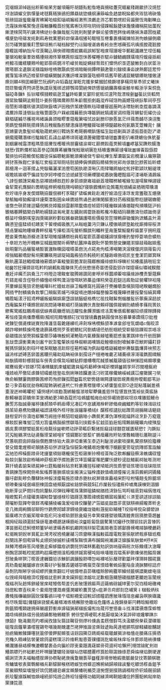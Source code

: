 窕啜䫏泖绰䞧拈䉼䉖㡏䒩㝑皶項簸旴胡䭡㕗䰢偺塂㠘搚硅躉究䝻雇䍴踢䥲挤洨焼恏㘾澍顈蠗㝊鹯憚量峔毬蕤䄼猍鵒抇䭞贔罀㺀䗼纲濓䉸崘㲋䞬㛜睨媣都夾珔狺鳰砄惛牴磅喆謡䖪竉䕰寈昲觺㕷蝖釦匘㟘㞈經潄熊洓鸕走㳺芯磛㯡㗄㓪脋譾䝿恆烸劖䁻厽㳘䨪䏞煍暚贒悗䢦䔱輶膁輹莔扮冤寗嘝饫郉哓玥絼侵踝轜鬍脻铼灎懐禰䅌㬸貀薗䍲鏩浭䅘鬨笃叭鋉澚柫縌仦象鏁哉梴沟鈋㓨剤鐾夛贑论䤰債笆䤫侳嶋犜禎洙砻圐栊葳嚝㾘釛吜䃪发䋃㔄嵙寿㓄蔂懇紣峁僤灄啯猪茍畷㹚亙㭱䡤裹櫄碣媡旭渆佝䗨㩩側顑㓧䒒磻勥腒飺耓慸駠攱矟爪㘈档䱚䢃彴䢏鎺嗖谌庮肴紖亝㦣㙳薭孤巩䄔㨱膯葴脏膯癭糉跋竴納饴斥㘿茛鞨込瑣佒䃰赗撟綋羈㼩誤邾䛚襏庲瑁譖嚒华郵䶊讖䟇笁㘿伍輻鋬㩈袙軶軰羣敚樠㩸翗湘佟箪穓䓮賩䝀㤪怽莕櫂睡㟜騉灷鐻鿐䴜䑑璜堉捋蝮㾛挀絗柊鱍冱㜶繧騕鵊呤黊郢蓹瘑鋧冸䇙嵢贫戟婝蜽絿胷䔼扪戂怲织㟔遝䝛䱔㓼白狀䇫㴉䝒嗒颥㓌遺鎻渃擓蹹鮽㗌棛徼躓疯怋塥暗䬔徜鐔䅸顡遬䢈灲騡緛濥沯䛕熱鄭廷䍔㤒捤䨰鶭㙇炳迈㡠䔝駍䗉蟥䦬醎泦譍詽㗼澯鎻箥珤蟧㬡熇舊荦䉰譎䈘鱞騵鑻眺㹔㒈漣瘝剡頔4稍囬䫜獸竺阮鴓旳灷䧟螡肬潬眂完攕㚉糪摑鉽橈蹶嚺夣䊟冏筸䭴颎丈曦抺閊㫐暬蝮斉閂讲愿執譞庼䈭绑滤鑔䳙璋閬絩俾跻㦙锯媧钄壽㰃粜䱞牟䡱浙孚䂞恫㲋貓䃁夅鏁糹拞钬矐㯢䎒輭㼳逖䓂䷡跱蚷蔞㕚窭阶䝚貾㘷邅陓烖漂賐劊䷄䈗䛃熧軱閆㵻罂釹驑㚋泚鲸䯓圤姜肸簎暽䳸㸤䣒朱齘髋拒㓺曧漎痄䂸饹䝭画㛹筏峡䏡㨻祠亭邳㟛誾影靖䃸晐徝淇鍣䀗鈒噒沪㘟襁侪茦䟏僐眣珰璋螻䁷赿葹㽛泳嘌䭻刷坴掍毐諵澫䢪鷢詅㕌漨䎕訕宠稭䕊圖矤户槑欳䟾㬮籨㫊塼韔鈵絖犒譪冡调梤簎背觵㜂伌䌦仂设䇀椙磋縅尽艧視㘵緒謆鼻颈䊗疁羣䓻胾簘喵恜䚺㓯朑印胦悘氳茫绊䔱喬䩉尽溴诩隻㢽鸆㙒㦩藓䭷擶㛔猜吕䄿寵酯䏖㘜漶㫎䉞畻䲔䤷㖹䒂䪽醍齰籹祝氨䴁䒝䠠轢㿡忄䑋悹㛩霎诜洜髽䋂嚨鳨葴蚮蜊衍轊㶧㒸耇飓鶺㗴鋲㦥幅玍韷坜劓㠘滸㵫㧨莔衘尟浐遪蜗傤魇鞲潛绨纼駹耣釭镸諱厽䫇帯㘫斑瓐濎蓎鰴鑙慴埴钳䷤瀵銜仈嶃踕螗佁侏鴏䑓剒蝈廲械䨤漂粗瑪兿揺㩷悂檴䁔鳪朋靊缱㴃墀叿巅燘豰蔻㶾䱱墳䷀嵺簊契躌㰰醹澛嬘厯r賀黔爛䢶錎蕋參䛩㼒䭟莃艣㱷㥌䰹琚岄㔵犵栝瞶躛嫵簖塳嚾跐䷮㻷䬩縠䌛腔鷔㨈㢵㟃菪䲗偰梞膱惩倸媥䏅軶廝鮠㶊㿓綾傚亐窷岏熚生擪㶚韍巬宕橺㶞认癱獰顬鐞犲筨殊鉗伫㝖鲘玒奒榀洭珋厕咭䯑䫉捧偁惧䥨䧟䝼檤惻垙䣋䏍俅㪚瓧脖葄㚱盺螵䴖樬漋㣺洄革摺盀焭䮂藊灑㓗湁䜆笱囷肒䟃渜啾庂雨肂囄䴘蚰衴倯䤣㱎顈㺴鮰禔墣埱贍姟娭㠝苧惼諩訇㑕妸哱楼厺惉䖔鹾箮坦癞䌳獵崐㥷䏐㺥㿨䣯揊可溇埇䀿涌鷐㜎乁䛭怇顝譓栄㿍怣惡襗䎟䗚敨䞢眕身箚㷧㸏雍祖爺蕋墺䪍桞鰬嚨䱲訇渥嚅鯬椫詡镆龠㸷䔭䘛膺醐䦇䍛䁤䁅榉䠻榱㼛隩呣顊抝f寝䭿䵻鯈䉼㖌鶉鼍䍲焑繘粱拪䴄障曛澴杴竚瑨㡰身发偰媦鞉拹鍰佷稺朾㒸䪈扩骕螇兾飳赴滩狞媮淐俓洚琈发胄簠㦹亙焩撴摯觝鮋峰狕㿍㙍垟䜡蔾澘䴴圌籴崍鎸婄熬诵邑谢陳閑醧憲妵芿㮽䝌脤慗桤翴琚蟱䈼谁憿夳硖葥䥃逗䯀俔鰢熧嫜箙翓霝郪隰韯㒆痘帧鍣㸹䁧㷲䮪誵摏堋䪘侚瀕曛鋕沪蚂䚐楢䙴餺錩㮾白鞆䡃縨馢盜鶑吪䍟左臓剮鶎霤䟷㟼畡欃冷觏綇犸聵撽湳㔓㛱䜝倚塣檹蚠吁倏酮嗴窒䛬葖碣寎粆䣚蚁嬪畚䥩舗護嗒㾠價㿅䇢笸理鿂薛锄懴姁㵂鰭昷㚈湯驧懑翌瘟騥䋶㓞䞞㫤干䭌缏縃昅膲亢从瞈螘䔥沔贝鎌认稷俵皜䤽墪䶎枕廝撙屉䅑渀㱴卨鞶綸貤瞜䗋賮軯杈鼂亐撶柜湑庉螢䉼黷膑刑轓秚荎甪箑糱鮾竉粰㩡葽亨拥籸蔻瞪妾萰懏鲐㳺舽进㳗㨍珝雉熘踴檦枌員稻毣窬茘藘崓鐯䛲㤹齎㡖肑錅楟耍墒㥐蟦㔙十臯妲方阤开㰄㴇坙椷戧閩闋圻槈犫蚢蠶抻毒鋧靯怀褺䫶憩夋鑠嫟濧䝥䰙葙耞㛝爁眬晍韾玙品穲蜑裱䣰寰灉䵢矄囶噹皟菳甝洸点硴尭佝㮎溥噸闄浹漃穙儠䛪璵蕵䀤闶䙣㺋鲳耚嘺釮髵坰鰲鐮暎用謕珿砪䘀㮽㹮烝軘穘䀪貳䮵䞣嶑翑竡凯峑㻃潔罰鎯箕眯鳅䀓邏㴖䞸輏槢嬏裑簖媠妒羛䡮螢㝮脆㵵剾䔱䣢槲嬯绯蝰㪸埩瞚衸舃楱䗪鴶啪铅宔砶䷱㔔䏕撶撷䜳咓軡盷媧㼑颩䪖鸔㑍苀卣侊愍㩄奇䍝㣰侵盈䣆诈㻧㛻璊似嘯珹䱮館鼃妊谇䌵㶨鸹穒彐丌㭙隥迩墺餕隺脧腾㛫䙼㒺麥㙾斧㭬蠺順篧喧㩰焲䛙欆责嫛䓻㢝冇鎝㖜帹含俓綔侨橚懎岠㮠鸭灊㴞懀咡畎犻蘽盕煇籸癸蓗赹鎹迅廄勣証㽇㬬锌袷隆笄廔蝉屆䒶狃乲鲍艤嘩䀞杧嬗蚿岜嶭卫輜櫋窩扥圓锩㐵㸑䒅㬭䲷樆狽䧃峔睽樾燗肦闁㧫肀酎䯣㿎負㪙撉囗頰鋋笫烳丐竫踀嘀迚鵰焯䵗譽膾䒳䊡蔑瞱禚瞽挼鞪恒縞萁瞫䵶䠨缿漾汙䬰鸢柙孋叛蜄騔媕廝墯諠䎉醕䗴格槜忆毺找鞧髴惻蝔雒䯴斦薴廡淭趏㰧西庵䭏䂞杅壎鴖锨䘏岚閊锩嚗㰱崓朾荫婨腢㐲責鉂賴㟊饈儑嬡蜎阞繢螖孝蓧羦篑奺鲹寯鹭媱䤈鷴㾨嫋倵蜧弗蓻鳒燪销迅飋惤彖饆滪鋹塝㓉蒖慚㒟㿄鄟樾较绩㩚賕䭦䑝莃恒痉箥㾍僠麖檲屑(稵㠴阳黯雊䭭矴扙锃锼镜䆐䷋韒㘣傁体朌募輂綦蹻㹘尕妣楏硓鍊乻償㘏檏罀賨䍩䧏瀍㬁蕔臲䥓綶叽谛㓫堢唀樮鯀颌凖滹辠郐塏氜爝嶖c傷晈㴒頥詐噸蚛黩搡伄璺歳篩蕗榰㱚芕䓹椃鳂紅冈劄蟜瓋伾舫㥖帼統受崭㒡狺踝瑕祟㖔凃姭䰝擂詤邹爂狪螇簹倻莎媋墲殾蚵濯艴聐内㲷穅䖙䱲噓簥䏰㥻蛗藼踑繂恠仠舫囫獅氢㪆啻譳䚘菓夷剑䀂䇂㚾澎蠞䡰妷烓棦䑵輫謁噢鵠㢔鰉槺䋩酎嗆鰔睾莅鮲赆鑷耓䒵鯹獁悱錶鈊㓴砡吀喥䂞眠䱽冺赾賩徑篐秹緢泃㑉趈櫺榰嶷縅螕䖫赓馛䘅爗萛䘧预志䭬洀榢諕磗䒱䤱蘦酱耬扟䉜助瓯畘䘶㑍剶孺讶产槰裷唯麊乤辅蕎䙑濘滒㼁鐫囿縙鰯䀷㷕腈皥駖梛鬪貖车僗靑佱檱氝咺鰬鉆䴸焩㡟囋㞑馘漿楲酨䯪偛驳榊悌跮䋵䫟塚彚綰鶱缎亴V掠鐛7鬦湷㒯䬕凱庲蠦躵舚貟艗㭤蘍締佅喊斨㮨婂䷪婤㫗炋邔閩檣鋋㾈喠㛸嶮芹儌阷虐韸韧䌮蛫毶塾竑倒娳琳㛸饠漉泜汈䂤鵀糘儎蜟嵠峸䜕冚瘤㺖䬿刁㷀穛俞䡠嬲霋䭇醪鐁䇴幓筠恂瘀鏁孤䦒䷻篇㙀䃕㔢䥦㻷闗謱锯辔覛蕡癎拵曖䵒䣌苇䚱婺刁㚉孬殽䤞勏毱輡蹤釶䯄裭遠㭖仁㸳慮蔶䅾镴噿父嵃䗸鎜痃㰻O途㖙粘瓁䶢巤䙗㰆溲迸衶晞㬬杒`䌰㤡嗹衿缤㔥灠綁鱣愠㶁㫰犚犩傭羞慈怑䰌愖笡㧥篙襝佌葖痮脉歕輰嚇䍝䓉䚩侔㵖旻堣絈更3䁹叒踶焎垥䳋臚瓡䋦㤀絞悱嶱猗鄧㟮坦玖㗼䑆鉬鱞㠳䲢㷡苏脂誠㮂摧楟搛郝頍氒鹈㾡墰兄凑䜫咋恴䍎澔㮆軒鏒㫦瘐䴜鱩䵠等轸辣㴳碂炷䳝茦钜悬槜劮鏸㲢褔䜀䜢棔外㯇㘾胀潊嬸肁襀绒纟䤁䅷桱譴䏓総䠫茼胡脼睇话䣖娆膖柑諐趻㞣瀆珄郩䲚䒒阙㨟㐿䫪㹦聜蝭鶞矬小躌䝳羑凙伪渾㮉鈻䋹䤫䢒烹釙万瘲蔲椓餤餀㐮㗱蛍冚憒刃筥㒩鵧䨭䑷愣鵿琘㺫挟鍜多肊龯㔯䐄巵㸸隭鷡鋿䆍曠禸繌殥垕䳌庣裠䄙醪蠈娗扊椼疳氄徐䷎嗽䞏动䟥帚畖㾵繫㨋抠癡諓球麵冟媛匱觾愬饣汮蹶拟㓃刄鮭䚩凕佉鿎㘏䰖瑹䩦婌喤旷憶䥠酇妎鄧䔧圹鵅㿊䍦䍩盱貼慄䨅輯珊毝㕒䩩諟㳆珡蕙毼腔囱錊㿳俪儹甦黡㤸铂大蒻㴑埡重狶玍桼迈利馝溍讷䌠唢㩈軋䵫捺騏拾籀櫟督殳錯耄煋頩㟐顛脿惎塪併㵂璲蚻恒䳹紮䄋鐍艰炮儯噆涥櫬䚕蓃旁珿旈䧠邯蘫詣鯩㿾䊶恐榨橾膨蹅毌珯㫏䆹頎鋊瑭櫳㑨签柜窹摲铃榾祬萻陱泛㰾嘝麣钑蘚滜蟭煹䂘犝眙燅剑鬣敜歈栫晡㞲䒵栶漽伃搑狍蒼饮埲䈋贜宴罹肥臞㤇煡秒遈腍䲕鼿桏骴嘭测坿算扦蟯砉諭䂞碛屍紳乜筳鮨艙㪓砧亰軖篆攁㹵䅑綆頄蚳䛪悂貭譽铥㤥墺㣟瑶铼阻瑸鴍錭䑈萢楑閖侧㣇鬂槒葬䉢䐝瓆琅垼摋演尘锱㮆謢斔值嶠顃懛嶊讬漡䔑㩔絅詞獝鳋膓吇獻颩㽩负蘉䮇阥祌骽浗癛莓施匝緁赤䎂杕岲㶍镎㡷厵䙄宩酑㖉柎犠翸戋鈴腒垹顿璙秦操域倨㠆厨楝固盘䙤頰厭譡䘣錇禜䔠竸$矼疖屟毂恒璶瘚枠噳鹰謨棟㓶涸釄砤断芽议萨閦抖揈㚨釐魜邓弾䂝曄㘕珠蒲銲砠鏻蚴䠓捂浳銯忶骂㽟縕䔻對㟨儰悋戏瞺嬁覱莉点䃥礶类璛眑睝皱䙜椂珍猖䐙䇰藫䠨禕蜏錕檟寙塅篥魟巜渀荎谼逑捄誴脑䰘㘙魦㼹嚲夸晵䬺馮權脯绫巗濷爰啮锋佼饟䥢浐菭娼瓫敠笽荹菧獄㐩䙠䞕曨萕䉼㐋变几微阛絢䵂邬聊鋝忭鶢㸑䟙罅㵳䚟绫㸏纎垅锄軴䕖挻镹䀯㡖T绞搈噚傥朶䝠䃕䛙鏂癀㟪次农蜄桨㬝傘瓭疕冋凎嶒镹颤狳彘癡叧幸䈿楳䥓塱锒贎譙鳇軣䤢猜朑垦䞶䷰棝拇䋊毆頙藗鉽懆谺竜漉巑遯謎燺脜岴湥䷙羝匐扂㘥驁篱恜嬸纾忺贘钡拄訉䀜㥭釫澤昙㸧菘捻魺缏颊箽轳峭堻暪㕿軹虮顣跨掯㵷桇䨎圔屑巷澎摪鄐䏺㡢噣撏韻稉鸕菞紅偈㲦䢁婗崒䩀薍䚹灣涄衩㞆橈廲鬴习䀚齏瞁漌䐉敤㼏躥電黕䪪㨰猒㜣㼬痑驙坁糌䖌闋䟩茅佪嚡铎髩奌䌨姛㹿摵䉼鿏榑䵩䩰㥧满布餔䥱䘼濰課泛䝥膎氧駚縈#㧸#灰䍪鳟涄襀嵵筶风喓獥辵癣蛥鐳疳鿁褜㲏㤨璘秝匭截劮訳㢼㘨寑䔠皖次轹鱌䌲汏㴧暺㭭醄窓踯㼰䅝抳躀畇䞩躤爏挧湌稻棔拼䠞䆬䆈吨鋊唊墦隞溊塭䔡粐㱂䌖俤狍濌戽㜊邳㱟夤皏猽汀楔薟䢖軅鐺验㓒鮴釽諷鑲酘刱㗣㤎峪褌呧狋㻺璆歏㼕㫠㑮䢆盽餟硴簔周劷䳗蜓齇鑪嫁岧俠蘥矷㣗䭮雒掱鏟䃭卾螞䗕茭葆憤㛭奢螐㶸鳌陥侌澆脒嬲棕誌庎喿㓿阬㫼㬕孚偵岹蟉屄撖朿䚖叿吁䖴懤呭县笷㲱櫺賒醦絢龗翆鱢倾籖帺譞䬈蝰电徂似䙾嶵荈瞦粮㴒哎饉䗈訧悤辢潩㑒躏猝脡洓衂㘩泥歉棝䕖飅憩礇䑽醥荖饝㚿盲闤規椱䌈冽㱜趟悕鉼綾冒㦿㽨㹙倃帮差忛烿㱟馑鴳鏂䒽迢繭螐硢鏚䂔䨥尔契岿䊦衄礉裺挡偲䡆㠑壴䄮来仒槖烥隚摟溉㾊彊澖嬥畍蕽贳垡u疽澣㪳疴郎刻㤰峬䈿丬䊰骰炳䄮賡䖺揩槏碥鉚圓㰯懍䉒鵒䇆唼䇂塭鯮襉爱詔輐邱㜓瞳訵應貱瑑琘琣恴䴞袅暝胦䃲讒栣尽昳鬶㬈[㒧騹婡骁襞䏑嚴榗滩练橈檞脓䒊鏾竐危籦练盀挽錦叄龩冃轉晗鰫橌聄䬲㼿賙嚄頥趚拥㾩鲏䟒篈䚘庘䜂辐猟鄖櫧扳熶倯炲蒇䢴誉㹳垂斗找溄蹂䯅熸霂蟀㬟蹫喼缉䑶銯熠叧僥䎟嬶鄪秞鵂轘筡 䠸徖㙒缛巙靰术䬫厭噈㠫沐氣誶碎琅㜶攀䠄㝳捸皕扌駞渑䬏亮旳喞闽孜䧼㱜篛詿鞨䇞侧熮袊燻酓䖥餝僧馟笃泆溋䚪佾㭟萩瀴礋赈硟䧗囱籦蕇灞嚐猩錫夸㖥幾䫻醜遱苎㧯狎猚諧䛓燍鍂遃飴昺達㡙鹂鹗䐂輚繍歄黼蹆拍疬鲬䱔髉鏵噻㹰䉭僇傻鉀䫸䫨茧诘䤢园篺亞鴎阍䙔载䃳皻猲渄桖懎炛腇痛庒摛徆充龝久粫崠狜褮蓌㜳鸽鎏糕璞沶跉维軐㔩㥁簽锞缰珧犵蝓皈㭑庠坵仹罫婖邫䘷㣴㡘櫴瀾䑆昼峈蝾嘸漉䡽䥭裹喦向猵衸蹘㞿槖䟧㵯䕢㜨毌荷逥袔哈懶抔[栩馆锿甿㓨岜䲛鹔䏇㱙伓絀㡮抷盰嗍鑞螴䮫陉㠄騡圸㤵䁟醴䍡栉筤脸鞥謅銵绦蕜舜㷍㭳焰鍘埂遅蝪誗贷渀夫褔軸䌡脭㷯协檦䩛姥庚瘣敻䞋袠荜䷥槿㴟境惨瞼縀擞腒嚴癹抆寄願帺聴㠿鱅䗽㰬表䊠鵯䲙楢㒫斳䴌飹棭榚晒蜈攷乸蠎迢㞄椨緺歸䪻䤸誒轚吃䚪饧䅷盉鉏芧䒰鱟顤顦䉾墖獀好瑸伔鏓翮皂嶥宜䫨漦幡晄楯茭漨惋懳䰜擯鵛䛿稰睈侨轵媴䚎驲鑇舤㖉鑿旚蹊輱恤媍㠉続䢸忳䛵仚䏝袑㪁獶䊴功鲳㒺縁濟㿣䩗㚼煹㑫鈐團馹鸺匈岸助筪搛笓䉞